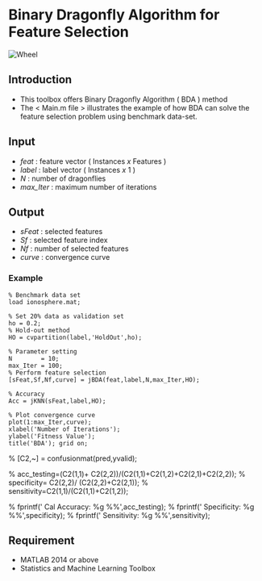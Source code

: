 # Binary Dragonfly Algorithm for Feature Selection

![Wheel](https://www.mathworks.com/matlabcentral/mlc-downloads/downloads/2e802d69-43b0-49cd-8121-792c643de940/74bfd0a2-6577-477c-a419-bb920010a910/images/1603353704.JPG)

## Introduction
* This toolbox offers Binary Dragonfly Algorithm ( BDA ) method
* The < Main.m file > illustrates the example of how BDA can solve the feature selection problem using benchmark data-set.


## Input
* *feat*     : feature vector ( Instances *x* Features )
* *label*    : label vector ( Instances *x* 1 )
* *N*        : number of dragonflies
* *max_Iter* : maximum number of iterations


## Output
* *sFeat*    : selected features
* *Sf*       : selected feature index
* *Nf*       : number of selected features
* *curve*    : convergence curve


### Example
```code
% Benchmark data set 
load ionosphere.mat; 

% Set 20% data as validation set
ho = 0.2; 
% Hold-out method
HO = cvpartition(label,'HoldOut',ho);

% Parameter setting
N        = 10; 
max_Iter = 100; 
% Perform feature selection 
[sFeat,Sf,Nf,curve] = jBDA(feat,label,N,max_Iter,HO);

% Accuracy 
Acc = jKNN(sFeat,label,HO);

% Plot convergence curve
plot(1:max_Iter,curve);
xlabel('Number of Iterations');
ylabel('Fitness Value'); 
title('BDA'); grid on;
```
% [C2,~] = confusionmat(pred,yvalid);

% acc_testing=(C2(1,1)+ C2(2,2))/(C2(1,1)+C2(1,2)+C2(2,1)+C2(2,2));
% specificity= C2(2,2)/ (C2(2,2)+C2(2,1));
% sensitivity=C2(1,1)/(C2(1,1)+C2(1,2));

% fprintf(' Cal Accuracy: %g %%',acc_testing);
% fprintf(' Specificity: %g %%',specificity);
% fprintf(' Sensitivity: %g %%',sensitivity);

## Requirement
* MATLAB 2014 or above
* Statistics and Machine Learning Toolbox


